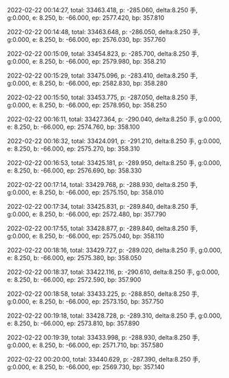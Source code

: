 2022-02-22 00:14:27, total: 33463.418, p: -285.060, delta:8.250 手, g:0.000, e: 8.250, b: -66.000, ep: 2577.420, bp: 357.810

2022-02-22 00:14:48, total: 33463.648, p: -286.050, delta:8.250 手, g:0.000, e: 8.250, b: -66.000, ep: 2576.030, bp: 357.760

2022-02-22 00:15:09, total: 33454.823, p: -285.700, delta:8.250 手, g:0.000, e: 8.250, b: -66.000, ep: 2579.980, bp: 358.210

2022-02-22 00:15:29, total: 33475.096, p: -283.410, delta:8.250 手, g:0.000, e: 8.250, b: -66.000, ep: 2582.830, bp: 358.280

2022-02-22 00:15:50, total: 33453.775, p: -287.050, delta:8.250 手, g:0.000, e: 8.250, b: -66.000, ep: 2578.950, bp: 358.250

2022-02-22 00:16:11, total: 33427.364, p: -290.040, delta:8.250 手, g:0.000, e: 8.250, b: -66.000, ep: 2574.760, bp: 358.100

2022-02-22 00:16:32, total: 33424.091, p: -291.210, delta:8.250 手, g:0.000, e: 8.250, b: -66.000, ep: 2575.270, bp: 358.310

2022-02-22 00:16:53, total: 33425.181, p: -289.950, delta:8.250 手, g:0.000, e: 8.250, b: -66.000, ep: 2576.690, bp: 358.330

2022-02-22 00:17:14, total: 33429.768, p: -288.930, delta:8.250 手, g:0.000, e: 8.250, b: -66.000, ep: 2575.150, bp: 358.010

2022-02-22 00:17:34, total: 33425.831, p: -289.840, delta:8.250 手, g:0.000, e: 8.250, b: -66.000, ep: 2572.480, bp: 357.790

2022-02-22 00:17:55, total: 33428.877, p: -289.840, delta:8.250 手, g:0.000, e: 8.250, b: -66.000, ep: 2575.040, bp: 358.110

2022-02-22 00:18:16, total: 33429.727, p: -289.020, delta:8.250 手, g:0.000, e: 8.250, b: -66.000, ep: 2575.380, bp: 358.050

2022-02-22 00:18:37, total: 33422.116, p: -290.610, delta:8.250 手, g:0.000, e: 8.250, b: -66.000, ep: 2572.590, bp: 357.900

2022-02-22 00:18:58, total: 33433.225, p: -288.850, delta:8.250 手, g:0.000, e: 8.250, b: -66.000, ep: 2573.150, bp: 357.750

2022-02-22 00:19:18, total: 33428.728, p: -289.310, delta:8.250 手, g:0.000, e: 8.250, b: -66.000, ep: 2573.810, bp: 357.890

2022-02-22 00:19:39, total: 33433.998, p: -288.930, delta:8.250 手, g:0.000, e: 8.250, b: -66.000, ep: 2571.710, bp: 357.580

2022-02-22 00:20:00, total: 33440.629, p: -287.390, delta:8.250 手, g:0.000, e: 8.250, b: -66.000, ep: 2569.730, bp: 357.140